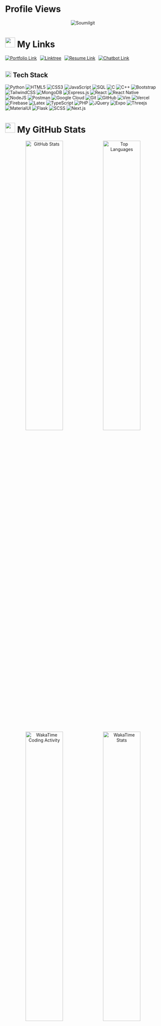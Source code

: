 
# Profile Views


<p align="center"> <img src="https://komarev.com/ghpvc/?username=Soumilgit&label=Profile%20views&color=blue&style=for-the-badge&logo=eye" alt="Soumilgit" /></p>

# <img src="https://raw.githubusercontent.com/ShahriarShafin/ShahriarShafin/main/Assets/handshake.gif" width="32"> My Links

<div style="display: flex; gap: 10px; align-items: center; margin-top: 5px;">
     <a href="https://soumilm.vercel.app">
    <img src="https://img.shields.io/badge/Portfolio-blue?style=for-the-badge&logo=codepen&logoColor=white" alt="Portfolio Link" style="margin-bottom: 5px;">
</a>
  <a href="https://linktr.ee/SoumilM">
    <img src="https://img.shields.io/badge/Linktree-%23006400.svg?&style=for-the-badge&logo=linktree&logoColor=white" alt="Linktree" style="margin-bottom: 5px;">
  </a>

  <a href="https://drive.google.com/file/d/1JlKKgjUN5vO9SyJHoYxhanVdfZZHhURr/view?usp=sharing">
    <img src="https://img.shields.io/badge/Resume-brown?style=for-the-badge&logo=google-drive&logoColor=white" alt="Resume Link" style="margin-bottom: 5px;">
  </a>
  <a href="https://tr.ee/mnjvI-WcHn">
    <img src="https://img.shields.io/badge/Chatbot-red?style=for-the-badge&logo=chatbot&logoColor=white" alt="Chatbot Link" style="margin-bottom: 5px;">
</a>


  
</div>


## <img src = "https://media2.giphy.com/media/QssGEmpkyEOhBCb7e1/giphy.gif?cid=ecf05e47a0n3gi1bfqntqmob8g9aid1oyj2wr3ds3mg700bl&rid=giphy.gif" width = "20"> Tech Stack

![Python](https://img.shields.io/badge/-Python-FFD700?style=for-the-badge&logo=python)
![HTML5](https://img.shields.io/badge/-HTML5-FFA500?style=for-the-badge&logo=html5)
![CSS3](https://img.shields.io/badge/-CSS3-0000FF?style=for-the-badge&logo=css3)
![JavaScript](https://img.shields.io/badge/-JavaScript-FFFF00?style=for-the-badge&logo=javascript&logoColor=black)
![SQL](https://img.shields.io/badge/-mysql-c2b709?style=for-the-badge&logo=mysql)
![C](https://img.shields.io/badge/c-4B0082?style=for-the-badge&logo=c&logoColor=white)
![C++](https://img.shields.io/badge/c++-000080?style=for-the-badge&logo=c%2B%2B&logoColor=white)
![Bootstrap](https://img.shields.io/badge/-Bootstrap-F6CEFC?style=for-the-badge&logo=bootstrap)
![TailwindCSS](https://img.shields.io/badge/tailwindcss-0D98BA?style=for-the-badge&logo=tailwind-css&logoColor=white)
![MongoDB](https://img.shields.io/badge/-MongoDB-013220?style=for-the-badge&logo=mongodb)
![Express.js](https://img.shields.io/badge/-ExpressJS-808080?style=for-the-badge&logo=express)
![React](https://img.shields.io/badge/-ReactJS-448ee4?style=for-the-badge&logo=react)
![React Native](https://img.shields.io/badge/ReactNative-87CEFA?style=for-the-badge&logo=react&logoColor=448EE4)
![NodeJS](https://img.shields.io/badge/-NodeJS-454545?style=for-the-badge&logo=node.js&logoColor=pink)
![Postman](https://img.shields.io/badge/Postman-FF8C00?style=for-the-badge&logo=postman&logoColor=white)
![Google Cloud](https://img.shields.io/badge/-googlecloud-9ACD32?style=for-the-badge&logo=googlecloud) 
![Git](https://img.shields.io/badge/-Git-FFD580?style=for-the-badge&logo=git)
![GitHub](https://img.shields.io/badge/-GitHub-b2beb5?style=for-the-badge&logo=github)
![Vim](https://img.shields.io/badge/-Vim-5c2c06?style=for-the-badge&logo=vim)
![Vercel](https://img.shields.io/badge/-Vercel-3a3b3c?style=for-the-badge&logo=vercel)
![Firebase](https://img.shields.io/badge/-firebase-FFAE42?style=for-the-badge&logo=firebase)
![Latex](https://img.shields.io/badge/-latex-013220?style=for-the-badge&logo=latex) 
![TypeScript](https://img.shields.io/badge/-typescript-00008B?style=for-the-badge&logo=typescript&logoColor=white) 
![PHP](https://img.shields.io/badge/-php-FFB6C1?style=for-the-badge&logo=php) 
![JQuery](https://img.shields.io/badge/-jquery-AECCE4?style=for-the-badge&logo=jquery) 
![Expo](https://img.shields.io/badge/-expo-888888?style=for-the-badge&logo=expo) 
![Threejs](https://img.shields.io/badge/-threejs-000?style=for-the-badge&logo=threejs) 
![MaterialUI](https://img.shields.io/badge/-materialui-0000FF?style=for-the-badge&logo=materialui)
![Flask](https://img.shields.io/badge/Flask-8f8b66?style=for-the-badge&logo=flask&logoColor=white)
![SCSS](https://img.shields.io/badge/-SCSS-e1f0fa?style=for-the-badge&logo=sass) 
![Next.js](https://img.shields.io/badge/Next.js-db4c77?style=for-the-badge&logo=nextdotjs&logoColor=white)


# <img src='https://raw.githubusercontent.com/gist/ManulMax/2d20af60d709805c55fd784ca7cba4b9/raw/bcfeac7604f674ace63623106eb8bb8471d844a6/github.gif' width='32'> My GitHub Stats

<div align="center">

<span>
  <img width="49%" height="49%" src="https://github-readme-stats.vercel.app/api?username=Soumilgit&show=discussions_started,prs_merged&show_icons=true&theme=transparent" alt="GitHub Stats">
  <img width="49%" height="49%" src="https://github-readme-stats.vercel.app/api/top-langs/?username=Soumilgit&langs_count=8&size_weight=0.5&count_weight=0.5&layout=compact&theme=transparent" alt="Top Languages">
</span>

<br>

<span>
  <img width="49%" height="49%" src="https://wakatime.com/share/@eed507df-a3f2-48b3-934c-090a4e81404b/94490568-18ad-4850-a6e0-455b3720f5c7.svg" alt="WakaTime Coding Activity">
  <img width="49%" height="49%" src="https://wakatime.com/share/@eed507df-a3f2-48b3-934c-090a4e81404b/8a8d4681-71f1-4d7d-a474-c079b078d701.svg" alt="WakaTime Stats">
</span>

</div>





# Pinned repositories ⬇️ :

<table>
  <tr>
    <td colspan="2" align="center">
      <a href="https://github.com/Soumilgit/AI_ML_Projects">
        <img src="https://github-readme-stats.vercel.app/api/pin/?username=Soumilgit&repo=AI_ML_Projects&theme=transparent" alt="AI_ML_Projects">
      </a>
    </td>
  </tr>
  <tr>
    <td>
      <a href="https://github.com/Soumilgit/Screen-Recorder_ChromeExtension">
        <img src="https://github-readme-stats.vercel.app/api/pin/?username=Soumilgit&repo=Screen-Recorder_ChromeExtension&theme=transparent" alt="Screen-Recorder_ChromeExtension">
      </a>
    </td>
    <td>
      <a href="https://github.com/Soumilgit/Innoquest-Hackerspace">
        <img src="https://github-readme-stats.vercel.app/api/pin/?username=Soumilgit&repo=Innoquest-Hackerspace&theme=transparent" alt="https://github.com/Soumilgit/Innoquest-Hackerspace">
      </a>
    </td>
  </tr>
</table>



















